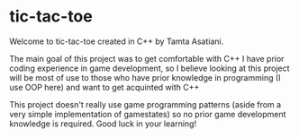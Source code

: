 # tic-tac-toe

Welcome to tic-tac-toe created in C++ by Tamta Asatiani.

The main goal of this project was to get comfortable with C++
I have prior coding experience in game development, so I believe looking at this project will be most of use to those who have prior knowledge in programming (I use OOP here) and want to get acquinted with C++

This project doesn't really use game programming patterns (aside from a very simple implementation of gamestates) so no prior game development knowledge is required.
Good luck in your learning!
